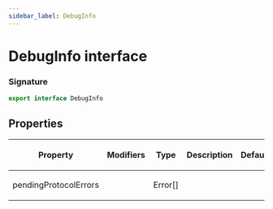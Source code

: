 ```yaml
---
sidebar_label: DebugInfo
---
```


# DebugInfo interface

### Signature

```typescript
export interface DebugInfo
```

## Properties

<table><thead><tr><th>

Property

</th><th>

Modifiers

</th><th>

Type

</th><th>

Description

</th><th>

Default

</th></tr></thead>
<tbody><tr><td>

<span id="pendingprotocolerrors">pendingProtocolErrors</span>

</td><td>

</td><td>

Error\[\]

</td><td>

</td><td>

</td></tr>
</tbody></table>

